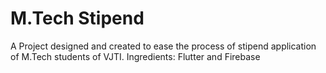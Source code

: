 # M.Tech Stipend

A Project designed and created to ease the process of stipend application of M.Tech students of VJTI.
Ingredients: Flutter and Firebase

